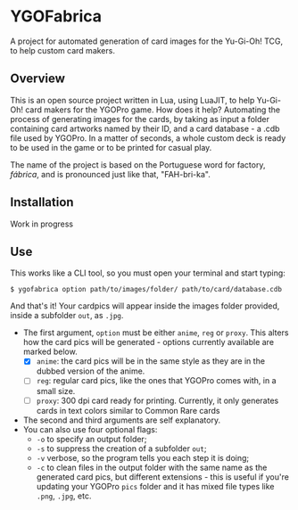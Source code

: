 # YGOFabrica
A project for automated generation of card images for the Yu-Gi-Oh! TCG, to help custom card makers.

## Overview
This is an open source project written in Lua, using LuaJIT, to help Yu-Gi-Oh! card makers for the YGOPro game.
How does it help? Automating the process of generating images for the cards, by taking as input a folder containing
card artworks named by their ID, and a card database - a .cdb file used by YGOPro. In a matter of seconds, a whole custom deck
is ready to be used in the game or to be printed for casual play.

The name of the project is based on the Portuguese word for factory, *fábrica*, and is pronounced just like that, "FAH-bri-ka".

## Installation
Work in progress

## Use
This works like a CLI tool, so you must open your terminal and start typing:
    
    $ ygofabrica option path/to/images/folder/ path/to/card/database.cdb
    
 And that's it! Your cardpics will appear inside the images folder provided, inside a subfolder `out`, as `.jpg`.
 - The first argument, `option` must be either `anime`, `reg` or `proxy`. This alters how the card pics will be generated - options
 currently available are marked below.
   - [x] `anime`: the card pics will be in the same style as they are in the dubbed version of the anime.
   - [ ] `reg`: regular card pics, like the ones that YGOPro comes with, in a small size.
   - [ ] `proxy`: 300 dpi card ready for printing. Currently, it only generates cards in text colors similar to
   Common Rare cards
 - The second and third arguments are self explanatory.
 - You can also use four optional flags:
   - `-o` to specify an output folder;
   - `-s` to suppress the creation of a subfolder `out`;
   - `-v` verbose, so the program tells you each step it is doing;
   - `-c` to clean files in the output folder with the same name as the generated card pics, but different extensions - this is
   useful if you're updating your YGOPro `pics` folder and it has mixed file types like `.png`, `.jpg`, etc.
